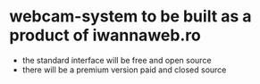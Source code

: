 # webcam-system to be built as a product of iwannaweb.ro

- the standard interface will be free and open source
- there will be a premium version paid and closed source
